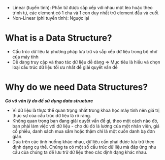 
- Linear (tuyến tính): Phần tử được sắp xếp với nhau một lèo hoặc theo trình tự, các element có 1 cha và 1 con duy nhất trừ element đầu và cuối.
- Non-Linear (phi tuyến tính): Ngược lại

# What is a Data Structure?

-  Cấu trúc dữ liệu là phương pháp lưu trữ và sắp xếp dữ liệu trong bộ nhớ của máy tính
- Dễ dàng truy cập và thao tác dữ liệu dễ dàng
=> Mục tiêu là hiểu và chọn loại cấu trúc dữ liệu tối ưu nhất để giải quyết vấn đề


# Why do we need Data Structures?

***Có vô vàn lý do để sử dụng data structure***

- Vì dữ liệu là thực thể quan trọng nhất trong khoa học máy tính nên giá trị thực sự của cấu trúc dữ liệu là rõ ràng.
- Không quan trọng bạn đang giải quyết vấn đề gì, theo một cách nào đó, bạn phải làm việc với dữ liệu - cho dù đó là lương của một nhân viên, giá cổ phiếu, danh sách mua sắm hoặc thậm chí là một cuốn danh bạ đơn giản.
- Dựa trên các tình huống khác nhau, dữ liệu cần phải được lưu trữ theo định dạng cụ thể. Chúng ta có một số cấu trúc dữ liệu mà đáp ứng nhu cầu của chúng ta để lưu trữ dữ liệu theo các định dạng khác nhau.